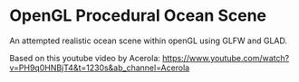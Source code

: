 # OpenGL Procedural Ocean Scene
An attempted realistic ocean scene within openGL using GLFW and GLAD.


Based on this youtube video by Acerola: https://www.youtube.com/watch?v=PH9q0HNBjT4&t=1230s&ab_channel=Acerola
